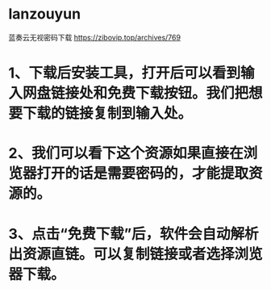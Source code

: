 # lanzouyun
蓝奏云无视密码下载
https://zibovip.top/archives/769
# 1、下载后安装工具，打开后可以看到输入网盘链接处和免费下载按钮。我们把想要下载的链接复制到输入处。
# 2、我们可以看下这个资源如果直接在浏览器打开的话是需要密码的，才能提取资源的。
# 3、点击“免费下载”后，软件会自动解析出资源直链。可以复制链接或者选择浏览器下载。

